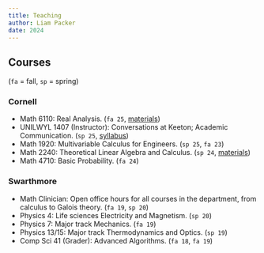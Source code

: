 ```yaml
---
title: Teaching
author: Liam Packer
date: 2024
---
```

## Courses
(`fa` = fall, `sp` = spring)

### Cornell
+ Math 6110: Real Analysis. (`fa 25`, [materials](./6110.html))
+ UNILWYL 1407 (Instructor): Conversations at Keeton; Academic Communication. (`sp 25`, [syllabus](assets/teaching/lwyl-syllabus.pdf))
+ Math 1920: Multivariable Calculus for Engineers. (`sp 25`, `fa 23`)
+ Math 2240: Theoretical Linear Algebra and Calculus. (`sp 24`, [materials](./2240.html))
+ Math 4710: Basic Probability. (`fa 24`)

### Swarthmore
+ Math Clinician: Open office hours for all courses in the department,
  from calculus to Galois theory. (`fa 19`, `sp 20`)
+ Physics 4: Life sciences Electricity and Magnetism. (`sp 20`)
+ Physics 7: Major track Mechanics.  (`fa 19`)
+ Physics 13/15: Major track Thermodynamics and Optics. (`sp 19`)
+ Comp Sci 41 (Grader): Advanced Algorithms. (`fa 18`, `fa 19`) 
